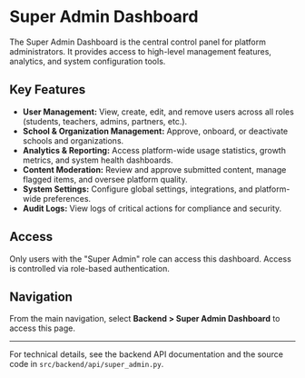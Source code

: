 # Super Admin Dashboard

The Super Admin Dashboard is the central control panel for platform administrators. It provides access to high-level management features, analytics, and system configuration tools.

## Key Features

- **User Management:** View, create, edit, and remove users across all roles (students, teachers, admins, partners, etc.).
- **School & Organization Management:** Approve, onboard, or deactivate schools and organizations.
- **Analytics & Reporting:** Access platform-wide usage statistics, growth metrics, and system health dashboards.
- **Content Moderation:** Review and approve submitted content, manage flagged items, and oversee platform quality.
- **System Settings:** Configure global settings, integrations, and platform-wide preferences.
- **Audit Logs:** View logs of critical actions for compliance and security.

## Access

Only users with the "Super Admin" role can access this dashboard. Access is controlled via role-based authentication.

## Navigation

From the main navigation, select **Backend > Super Admin Dashboard** to access this page.

---

For technical details, see the backend API documentation and the source code in `src/backend/api/super_admin.py`.
